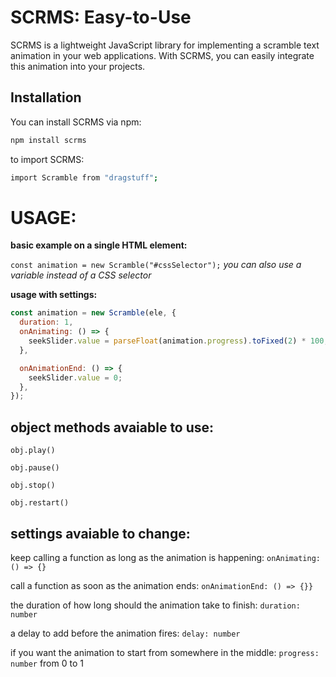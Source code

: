 # SCRMS: Easy-to-Use 

SCRMS is a lightweight JavaScript library for implementing a scramble text animation in your web applications. With SCRMS, you can easily integrate this animation into your projects.


## Installation

You can install SCRMS via npm:

```bash
npm install scrms 
```

to import SCRMS:
```bash
import Scramble from "dragstuff";
```

##

# USAGE:

**basic example on a single HTML element:**

`const animation = new Scramble("#cssSelector");`
_you can also use a variable instead of a CSS selector_


**usage with settings:**

```JavaScript
const animation = new Scramble(ele, {
  duration: 1,
  onAnimating: () => {
    seekSlider.value = parseFloat(animation.progress).toFixed(2) * 100;
  },

  onAnimationEnd: () => {
    seekSlider.value = 0;
  },
});
```

##

## object methods avaiable to use:

`obj.play()`

`obj.pause()`

`obj.stop()`

`obj.restart()`

##

## settings avaiable to change:

keep calling a function as long as the animation is happening:
`onAnimating: () => {}`

call a function as soon as the animation ends:
`onAnimationEnd: () => {}}`

the duration of how long should the animation take to finish:
`duration: number`

a delay to add before the animation fires:
`delay: number` 

if you want the animation to start from somewhere in the middle: 
`progress: number` from 0 to 1


##
